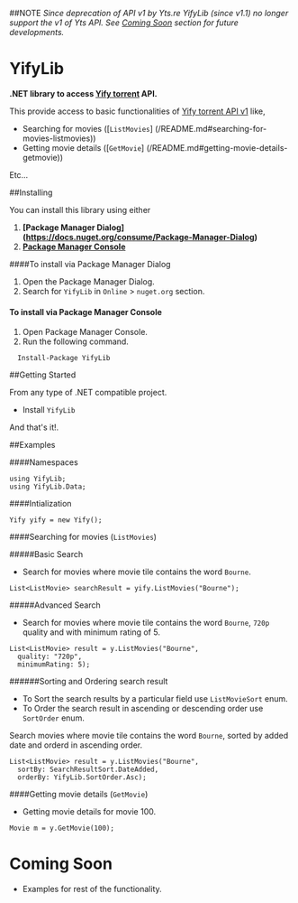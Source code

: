 ##NOTE
_Since deprecation of API v1 by Yts.re YifyLib (since v1.1) no longer support the v1 of Yts API.
See [Coming Soon](/README.md#coming-soon) section for future developments._

# YifyLib
**.NET library to access [Yify torrent](https://yts.to/) API.**

This provide access to basic functionalities of [Yify torrent API v1](https://yts.to/api) like,

* Searching for movies ([`ListMovies`] (/README.md#searching-for-movies-listmovies))
* Getting movie details ([`GetMovie`] (/README.md#getting-movie-details-getmovie))

Etc…

##Installing

You can install this library using either 

1. **[Package Manager Dialog] (https://docs.nuget.org/consume/Package-Manager-Dialog)**
2. **[Package Manager Console](http://docs.nuget.org/consume/package-manager-console)** 

####To install via Package Manager Dialog

1. Open the Package Manager Dialog.
2. Search for `YifyLib` in `Online` > `nuget.org` section.

#### To install via Package Manager Console

1. Open Package Manager Console.
2. Run the following command.

```
  Install-Package YifyLib
```

##Getting Started

From any type of .NET compatible project.

* Install `YifyLib`

And that's it!.

##Examples

####Namespaces
```
using YifyLib;
using YifyLib.Data;
```

####Intialization

```
Yify yify = new Yify();
```

####Searching for movies (`ListMovies`)

#####Basic Search
* Search for movies where movie tile contains the word `Bourne`.
```
List<ListMovie> searchResult = yify.ListMovies("Bourne");
```

#####Advanced Search

* Search for movies where movie tile contains the word `Bourne`, `720p` quality and with minimum rating of 5.
```
List<ListMovie> result = y.ListMovies("Bourne", 
  quality: "720p", 
  minimumRating: 5);
```

######Sorting and Ordering search result

- To Sort the search results by a particular field use `ListMovieSort` enum.
- To Order the search result in ascending or descending order use `SortOrder` enum.

Search movies where movie tile contains the word `Bourne`, sorted by added date and orderd in ascending order.
```
List<ListMovie> result = y.ListMovies("Bourne", 
  sortBy: SearchResultSort.DateAdded, 
  orderBy: YifyLib.SortOrder.Asc);
```

####Getting movie details (`GetMovie`)

* Getting movie details for movie 100.

```
Movie m = y.GetMovie(100);
```

# Coming Soon
* Examples for rest of the functionality.
